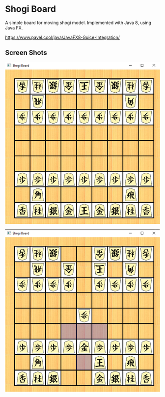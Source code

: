 # Shogi Board
A simple board for moving shogi model. Implemented with Java 8, using Java FX.

https://www.pavel.cool/java/JavaFX8-Guice-Integration/

## Screen Shots
![](BoardImage.png)

![](MovementsHighlight.PNG)